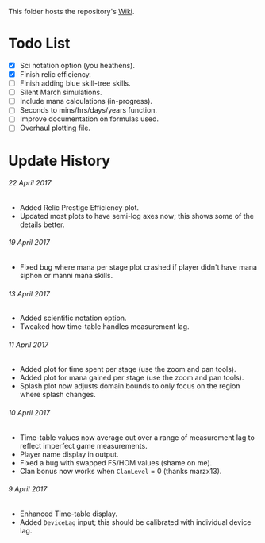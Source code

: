 This folder hosts the repository's [Wiki](https://metxchris.github.io/TT2-Sim/).

# Todo List
- [x] Sci notation option (you heathens).
- [x] Finish relic efficiency.
- [ ] Finish adding blue skill-tree skills.
- [ ] Silent March simulations.
- [ ] Include mana calculations (in-progress).
- [ ] Seconds to mins/hrs/days/years function.
- [ ] Improve documentation on formulas used.
- [ ] Overhaul plotting file.

# Update History
###### 22 April 2017
* Added Relic Prestige Efficiency plot.
* Updated most plots to have semi-log axes now; this shows some of the details better.
###### 19 April 2017
* Fixed bug where mana per stage plot crashed if player didn't have mana siphon or manni mana skills.
###### 13 April 2017
* Added scientific notation option.
* Tweaked how time-table handles measurement lag.
###### 11 April 2017
* Added plot for time spent per stage (use the zoom and pan tools).
* Added plot for mana gained per stage (use the zoom and pan tools).
* Splash plot now adjusts domain bounds to only focus on the region where splash changes.
###### 10 April 2017
* Time-table values now average out over a range of measurement lag to reflect imperfect game measurements.
* Player name display in output. 
* Fixed a bug with swapped FS/HOM values (shame on me).
* Clan bonus now works when `ClanLevel` = 0 (thanks marzx13).
###### 9 April 2017
* Enhanced Time-table display.
* Added `DeviceLag` input; this should be calibrated with individual device lag.